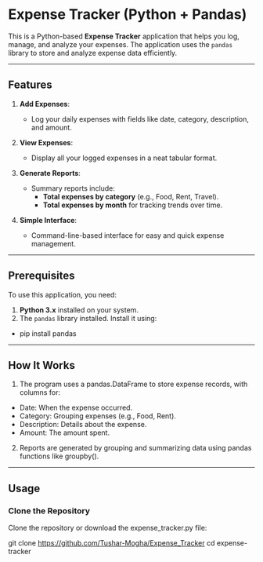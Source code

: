 # Expense Tracker (Python + Pandas)

This is a Python-based **Expense Tracker** application that helps you log, manage, and analyze your expenses. The application uses the `pandas` library to store and analyze expense data efficiently.

---

## Features

1. **Add Expenses**:
   - Log your daily expenses with fields like date, category, description, and amount.

2. **View Expenses**:
   - Display all your logged expenses in a neat tabular format.

3. **Generate Reports**:
   - Summary reports include:
     - **Total expenses by category** (e.g., Food, Rent, Travel).
     - **Total expenses by month** for tracking trends over time.

4. **Simple Interface**:
   - Command-line-based interface for easy and quick expense management.

---

## Prerequisites

To use this application, you need:

1. **Python 3.x** installed on your system.
2. The `pandas` library installed. Install it using:

- pip install pandas

---

## How It Works

1. The program uses a pandas.DataFrame to store expense records, with columns for:

- Date: When the expense occurred.
- Category: Grouping expenses (e.g., Food, Rent).
- Description: Details about the expense.
- Amount: The amount spent.

2. Reports are generated by grouping and summarizing data using pandas functions like groupby().

---

## Usage

### Clone the Repository

Clone the repository or download the expense_tracker.py file:

git clone https://github.com/Tushar-Mogha/Expense_Tracker
cd expense-tracker







